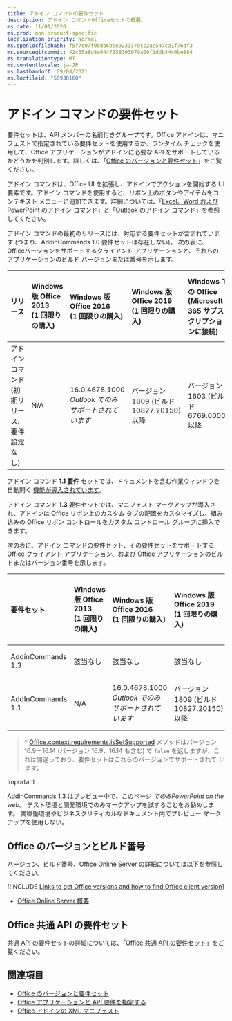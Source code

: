 ```yaml
---
title: アドイン コマンドの要件セット
description: アドイン コマンドOfficeセットの概要。
ms.date: 11/01/2020
ms.prod: non-product-specific
localization_priority: Normal
ms.openlocfilehash: f5f7c07f9bdb6bee923337dcc2ae547ca1f76df3
ms.sourcegitcommit: 42c55a8d8e0447258393979a09f1ddb44c6be884
ms.translationtype: MT
ms.contentlocale: ja-JP
ms.lasthandoff: 09/08/2021
ms.locfileid: "58938160"
---
```

# <a name="add-in-commands-requirement-sets"></a>アドイン コマンドの要件セット

要件セットは、API メンバーの名前付きグループです。Office アドインは、マニフェストで指定されている要件セットを使用するか、ランタイム チェックを使用して、Office アプリケーションがアドインに必要な API をサポートしているかどうかを判別します。詳しくは、「[Office のバージョンと要件セット](../../develop/office-versions-and-requirement-sets.md)」をご覧ください。

アドイン コマンドは、Office UI を拡張し、アドインでアクションを開始する UI 要素です。アドイン コマンドを使用すると、リボン上のボタンやアイテムをコンテキスト メニューに追加できます。詳細については、「[Excel、Word および PowerPoint のアドイン コマンド](../../design/add-in-commands.md)」と「[Outlook のアドイン コマンド](../../outlook/add-in-commands-for-outlook.md)」を参照してください。

アドイン コマンドの最初のリリースには、対応する要件セットが含まれています (つまり、AddinCommands 1.0 要件セットは存在しない)。 次の表に、Officeバージョンをサポートするクライアント アプリケーションと、それらのアプリケーションのビルド バージョンまたは番号を示します。  

| リリース   |  Windows 版 Office 2013<br>(1 回限りの購入) | Windows 版 Office 2016<br>(1 回限りの購入) | Windows 版 Office 2019<br>(1 回限りの購入) | Windows での Office<br>(Microsoft 365 サブスクリプションに接続)   |  Office on iPad<br>(Microsoft 365 サブスクリプションに接続)  |  Office on Mac<br>(Microsoft 365 サブスクリプションに接続)  | Office on the web  |
|:-----|:-----|:-----|:-----|:-----|:-----|:-----|:-----|
| アドイン コマンド (初期リリース、要件設定なし) | N/A | 16.0.4678.1000 *Outlook でのみサポートされています* | バージョン 1809 (ビルド 10827.20150) 以降 |バージョン 1603 (ビルド 6769.0000) 以降 | 該当なし | 15.33 以降| 2016 年 1 月 |

アドイン コマンド **1.1 要件** セットでは、ドキュメントを含む作業ウィンドウを自動開く [機能が導入されています](../../develop/automatically-open-a-task-pane-with-a-document.md)。

アドイン コマンド **1.3** 要件セットでは、マニフェスト マークアップが導入され、アドインは Office リボン上のカスタム タブの配置をカスタマイズし、組み込みの Office リボン コントロールをカスタム コントロール グループに挿入できます。

次の表に、アドイン コマンドの要件セット、その要件セットをサポートする Office クライアント アプリケーション、および Office アプリケーションのビルドまたはバージョン番号を示します。

|  要件セット  |  Windows 版 Office 2013<br>(1 回限りの購入) | Windows 版 Office 2016<br>(1 回限りの購入) | Windows 版 Office 2019<br>(1 回限りの購入) | Windows での Office<br>(Microsoft 365 サブスクリプションに接続)   |  Office on iPad<br>(Microsoft 365 サブスクリプションに接続)  |  Office on Mac<br>(Microsoft 365 サブスクリプションに接続)  | Office on the web  |  
|:-----|:-----|:-----|:-----|:-----|:-----|:-----|:-----|
| AddinCommands 1.3  | 該当なし | 該当なし  | 該当なし | 近日公開 | 該当なし | 近日公開 | 2020 年 11 月 |
| AddInCommands 1.1  | N/A | 16.0.4678.1000 *Outlook でのみサポートされています*  | バージョン 1809 (ビルド 10827.20150) 以降 | バージョン 1705 (ビルド 8121.1000) 以降 | N/A | 15.34 以降\*| 2017 年 5 月 |

>\* [Office.context.requirements.isSetSupported](/javascript/api/office/office.requirementsetsupport#isSetSupported_name__minVersion_) メソッドはバージョン 16.9 &ndash; 16.14 (バージョン 16.9、16.14 も含む) で `false` を返しますが、これは間違っており、要件セットはこれらのバージョンでサポートされて *います*。

> [!IMPORTANT]
> AddinCommands 1.3 はプレビュー中で、このページ *でのみPowerPoint on the web。* テスト環境と開発環境でのみマークアップを試することをお勧めします。 実稼働環境やビジネスクリティカルなドキュメント内でプレビュー マークアップを使用しない。

## <a name="office-versions-and-build-numbers"></a>Office のバージョンとビルド番号

バージョン、ビルド番号、Office Online Server の詳細については以下を参照してください。

[!INCLUDE [Links to get Office versions and how to find Office client version](../../includes/links-get-office-versions-builds.md)]
- [Office Online Server 概要](/officeonlineserver/office-online-server-overview)

## <a name="office-common-api-requirement-sets"></a>Office 共通 API の要件セット

共通 API の要件セットの詳細については、「[Office 共通 API の要件セット](office-add-in-requirement-sets.md)」をご覧ください。

## <a name="see-also"></a>関連項目

- [Office のバージョンと要件セット](../../develop/office-versions-and-requirement-sets.md)
- [Office アプリケーションと API 要件を指定する](../../develop/specify-office-hosts-and-api-requirements.md)
- [Office アドインの XML マニフェスト](../../develop/add-in-manifests.md)
